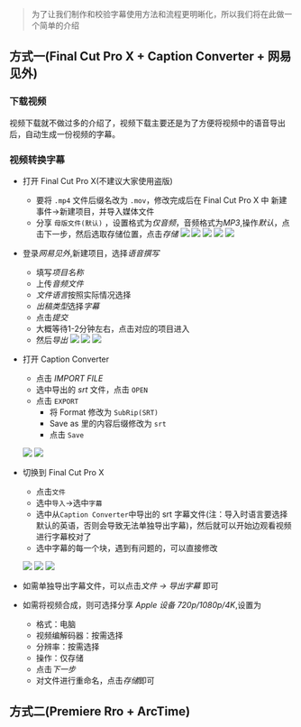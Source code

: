 > 为了让我们制作和校验字幕使用方法和流程更明晰化，所以我们将在此做一个简单的介绍

## 方式一(Final Cut Pro X + Caption Converter + 网易见外)

### 下载视频
视频下载就不做过多的介绍了，视频下载主要还是为了方便将视频中的语音导出后，自动生成一份视频的字幕。

### 视频转换字幕
- 打开 Final Cut Pro X(不建议大家使用盗版)
  - 要将 `.mp4` 文件后缀名改为 `.mov`，修改完成后在 Final Cut Pro X 中 新建事件->新建项目，并导入媒体文件
  - 分享 `母版文件(默认)` ，设置格式为*仅音频*，音频格式为*MP3*,操作*默认*，点击下一步，然后选取存储位置，点击*存储*
  ![](../tutorial-image/new-event.png)
  ![](../tutorial-image/new-projects.png)
  ![](../tutorial-image/share-audio.png)
  ![](../tutorial-image/set-fomart.png)
  ![](../tutorial-image/save-audot.png)
- 登录*网易见外*,新建项目，选择*语音撰写*
  - 填写*项目名称*
  - 上传*音频文件*
  - *文件语言*按照实际情况选择
  - *出稿类型*选择*字幕*
  - 点击*提交*
  - 大概等待1-2分钟左右，点击对应的项目进入
  - 然后*导出*
  ![](../tutorial-image/jianwai-new-project.png)
  ![](../tutorial-image/wangyi-zhuanxie.png)
  ![](../tutorial-image/converting.png)
- 打开 Caption Converter
  - 点击 *IMPORT FILE*
  - 选中导出的 *srt* 文件，点击 `OPEN`
  - 点击 `EXPORT`
    - 将 Format 修改为 `SubRip(SRT)`
    - Save as 里的内容后缀修改为 `srt`
    - 点击 `Save`
  
  ![](../tutorial-image/import-srt.png)
  ![](../tutorial-image/re-export-srt.png)

- 切换到 Final Cut Pro X
  - 点击`文件`
  - 选中`导入`->选中`字幕`
  - 选中从`Caption Converter`中导出的 srt 字幕文件(注：导入时语言要选择默认的英语，否则会导致无法单独导出字幕)，然后就可以开始边观看视频进行字幕校对了
  - 选中字幕的每一个块，遇到有问题的，可以直接修改
  
  ![](../tutorial-image/import-format-srt.png)
  ![](../tutorial-image/re-import-srt-files.png)
  ![](../tutorial-image/update-srt.png)

- 如需单独导出字幕文件，可以点击*文件 -> 导出字幕* 即可

- 如需将视频合成，则可选择分享 *Apple 设备 720p/1080p/4K*,设置为
  - 格式：电脑
  - 视频编解码器：按需选择
  - 分辨率：按需选择
  - 操作：仅存储
  - 点击*下一步*
  - 对文件进行重命名，点击*存储*即可

## 方式二(Premiere Rro + ArcTime)